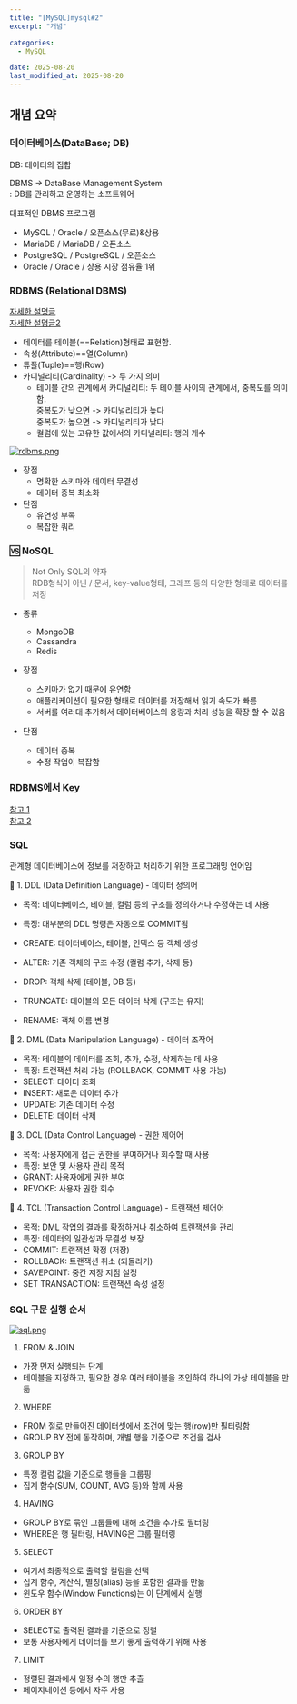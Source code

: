 ```yaml
---
title: "[MySQL]mysql#2"
excerpt: "개념"

categories:
  - MySQL

date: 2025-08-20
last_modified_at: 2025-08-20
---
```


## 개념 요약

### 데이터베이스(DataBase; DB)

DB: 데이터의 집합

DBMS -> DataBase Management System <br/>
: DB를 관리하고 운영하는 소프트웨어

대표적인 DBMS 프로그램

- MySQL / Oracle / 오픈소스(무료)&상용
- MariaDB / MariaDB / 오픈소스
- PostgreSQL / PostgreSQL / 오픈소스
- Oracle / Oracle / 상용 시장 점유율 1위

### RDBMS (Relational DBMS)

[자세한 설명글](https://cloud.google.com/learn/what-is-a-relational-database?hl=ko) <br/>
[자세한 설명글2](https://velog.io/@army246/Database-%EA%B4%80%EA%B3%84%ED%98%95-%EB%8D%B0%EC%9D%B4%ED%84%B0%EB%B2%A0%EC%9D%B4%EC%8A%A4Relational-Database)

- 데이터를 테이블(==Relation)형태로 표현함.
- 속성(Attribute)==열(Column)
- 튜플(Tuple)==행(Row)
- 카디널리티(Cardinality) -> 두 가지 의미
  - 테이블 간의 관계에서 카디널리티: 두 테이블 사이의 관계에서, 중복도를 의미함. <br/>
    중복도가 낮으면 -> 카디널리티가 높다 <br/>
    중복도가 높으면 -> 카디널리티가 낮다 <br/>
  - 컬럼에 있는 고유한 값에서의 카디널리티: 행의 개수

[![rdbms.png](https://i.postimg.cc/4NqRtpp7/rdbms.png)](https://postimg.cc/SJ6Pb2Tk)

- 장점
  - 명확한 스키마와 데이터 무결성
  - 데이터 중복 최소화
- 단점
  - 유연성 부족
  - 복잡한 쿼리

### 🆚 NoSQL

> Not Only SQL의 약자 <br/>
> RDB형식이 아닌 / 문서, key-value형태, 그래프 등의 다양한 형태로 데이터를 저장

- 종류

  - MongoDB
  - Cassandra
  - Redis

- 장점
  - 스키마가 없기 때문에 유연함
  - 애플리케이션이 필요한 형태로 데이터를 저장해서 읽기 속도가 빠름
  - 서버를 여러대 추가해서 데이터베이스의 용량과 처리 성능을 확장 할 수 있음
- 단점
  - 데이터 중복
  - 수정 작업이 복잡함

### RDBMS에서 Key

[참고 1](https://velog.io/@army246/Database-%EA%B4%80%EA%B3%84%ED%98%95-%EB%8D%B0%EC%9D%B4%ED%84%B0%EB%B2%A0%EC%9D%B4%EC%8A%A4Relational-Database)<br/>
[참고 2](https://inpa.tistory.com/entry/DB-%F0%9F%93%9A-%ED%82%A4KEY-%EC%A2%85%EB%A5%98-%F0%9F%95%B5%EF%B8%8F-%EC%A0%95%EB%A6%AC)

### SQL

관계형 데이터베이스에 정보를 저장하고 처리하기 위한 프로그래밍 언어임

📌 1. DDL (Data Definition Language) - 데이터 정의어

- 목적: 데이터베이스, 테이블, 컬럼 등의 구조를 정의하거나 수정하는 데 사용
- 특징: 대부분의 DDL 명령은 자동으로 COMMIT됨

- CREATE: 데이터베이스, 테이블, 인덱스 등 객체 생성
- ALTER: 기존 객체의 구조 수정 (컬럼 추가, 삭제 등)
- DROP: 객체 삭제 (테이블, DB 등)
- TRUNCATE: 테이블의 모든 데이터 삭제 (구조는 유지)
- RENAME: 객체 이름 변경

📌 2. DML (Data Manipulation Language) - 데이터 조작어

- 목적: 테이블의 데이터를 조회, 추가, 수정, 삭제하는 데 사용
- 특징: 트랜잭션 처리 가능 (ROLLBACK, COMMIT 사용 가능)
- SELECT: 데이터 조회
- INSERT: 새로운 데이터 추가
- UPDATE: 기존 데이터 수정
- DELETE: 데이터 삭제

📌 3. DCL (Data Control Language) - 권한 제어어

- 목적: 사용자에게 접근 권한을 부여하거나 회수할 때 사용
- 특징: 보안 및 사용자 관리 목적
- GRANT: 사용자에게 권한 부여
- REVOKE: 사용자 권한 회수

📌 4. TCL (Transaction Control Language) - 트랜잭션 제어어

- 목적: DML 작업의 결과를 확정하거나 취소하여 트랜잭션을 관리
- 특징: 데이터의 일관성과 무결성 보장
- COMMIT: 트랜잭션 확정 (저장)
- ROLLBACK: 트랜잭션 취소 (되돌리기)
- SAVEPOINT: 중간 저장 지점 설정
- SET TRANSACTION: 트랜잭션 속성 설정

### SQL 구문 실행 순서

[![sql.png](https://i.postimg.cc/j5xyXwyP/sql.png)](https://postimg.cc/nsWsVLRh)

1. FROM & JOIN

- 가장 먼저 실행되는 단계
- 테이블을 지정하고, 필요한 경우 여러 테이블을 조인하여 하나의 가상 테이블을 만듦

2. WHERE

- FROM 절로 만들어진 데이터셋에서 조건에 맞는 행(row)만 필터링함
- GROUP BY 전에 동작하며, 개별 행을 기준으로 조건을 검사

3. GROUP BY

- 특정 컬럼 값을 기준으로 행들을 그룹핑
- 집계 함수(SUM, COUNT, AVG 등)와 함께 사용

4. HAVING

- GROUP BY로 묶인 그룹들에 대해 조건을 추가로 필터링
- WHERE은 행 필터링, HAVING은 그룹 필터링

5. SELECT

- 여기서 최종적으로 출력할 컬럼을 선택
- 집계 함수, 계산식, 별칭(alias) 등을 포함한 결과를 만듦
- 윈도우 함수(Window Functions)는 이 단계에서 실행

6. ORDER BY

- SELECT로 출력된 결과를 기준으로 정렬
- 보통 사용자에게 데이터를 보기 좋게 출력하기 위해 사용

7. LIMIT

- 정렬된 결과에서 일정 수의 행만 추출
- 페이지네이션 등에서 자주 사용
